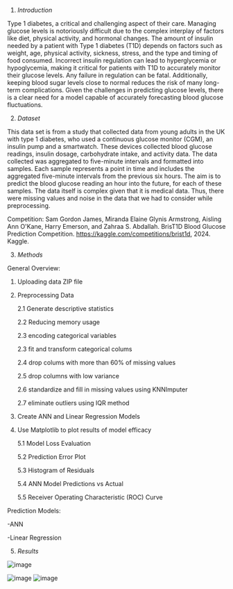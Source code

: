 1.	*Introduction*
   
Type 1 diabetes, a critical and challenging aspect of their care. Managing glucose levels is notoriously difficult due to the complex interplay of factors like diet, physical activity, and hormonal changes. The amount of insulin needed by a patient with Type 1 diabetes (T1D) depends on factors such as weight, age, physical activity, sickness, stress, and the type and timing of food consumed.
Incorrect insulin regulation can lead to hyperglycemia or hypoglycemia, making it critical for patients with T1D to accurately monitor their glucose levels. Any failure in regulation can be fatal.  Additionally, keeping blood sugar levels close to normal reduces the risk of many long-term complications. Given the challenges in predicting glucose levels, there is a clear need for a model capable of accurately forecasting blood glucose fluctuations.

2. *Dataset*

This data set is from a study that collected data from young adults in the UK with type 1 diabetes, who used a continuous glucose monitor (CGM), an insulin pump and a smartwatch. These devices collected blood glucose readings, insulin dosage, carbohydrate intake, and activity data. The data collected was aggregated to five-minute intervals and formatted into samples. Each sample represents a point in time and includes the aggregated five-minute intervals from the previous six hours. The aim is to predict the blood glucose reading an hour into the future, for each of these samples. The data itself is complex given that it is medical data. Thus, there were missing values and noise in the data that we had to consider while preprocessing. 

Competition: Sam Gordon James, Miranda Elaine Glynis Armstrong, Aisling Ann O'Kane, Harry Emerson, and Zahraa S. Abdallah. BrisT1D Blood Glucose Prediction Competition. https://kaggle.com/competitions/brist1d, 2024. Kaggle.

3.	*Methods*

General Overview:

1. Uploading data ZIP file

2. Preprocessing Data
   
   2.1 Generate descriptive statistics
   
   2.2 Reducing memory usage
   
   2.3 encoding categorical variables
   
   2.3 fit and transform categorical colums
   
   2.4 drop colums with more than 60% of missing values
   
   2.5 drop columns with low variance
   
   2.6 standardize and fill in missing values using KNNImputer
   
   2.7 eliminate outliers using IQR method
   

4. Create ANN and Linear Regression Models

5. Use Matplotlib to plot results of model efficacy
   
   5.1 Model Loss Evaluation
   
   5.2 Prediction Error Plot
   
   5.3 Histogram of Residuals

   5.4 ANN Model Predictions vs Actual
   
   5.5 Receiver Operating Characteristic (ROC) Curve


Prediction Models:

-ANN

-Linear Regression

5.	*Results*
   
   ![image](https://github.com/user-attachments/assets/6d392171-d76f-4c94-8503-c55ed0780404)

  ![image](https://github.com/user-attachments/assets/5416511d-bd26-43d3-a62f-0e9a55178e88)
  ![image](https://github.com/user-attachments/assets/db88d183-799e-4f96-8c28-c7a136b95163)


